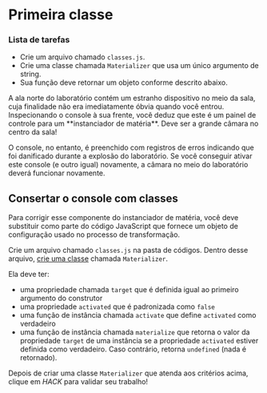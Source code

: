 # Primeira classe

<div class="aside">
<h3>Lista de tarefas</h3>
<ul>
  <li>Crie um arquivo chamado <code>classes.js</code>.</li>
  <li>Crie uma classe chamada <code>Materializer</code> que usa um único argumento de string.</li>
  <li>Sua função deve retornar um objeto conforme descrito abaixo.</li>
</ul>
</div>
A ala norte do laboratório contém um estranho dispositivo no meio da sala, cuja finalidade não era imediatamente óbvia quando você entrou. Inspecionando o console à sua frente, você deduz que este é um painel de controle para um **instanciador de matéria**. Deve ser a grande câmara no centro da sala!

O console, no entanto, é preenchido com registros de erros indicando que foi danificado durante a explosão do laboratório. Se você conseguir ativar este console (e outro igual) novamente, a câmara no meio do laboratório deverá funcionar novamente.

## Consertar o console com classes

Para corrigir esse componente do instanciador de matéria, você deve substituir como parte do código JavaScript que fornece um objeto de configuração usado no processo de transformação.

Crie um arquivo chamado `classes.js` na pasta de códigos. Dentro desse arquivo, [crie uma classe](https://javascript.info/class) chamada `Materializer`.

Ela deve ter:

- uma propriedade chamada `target` que é definida igual ao primeiro argumento do construtor
- uma propriedade `activated` que é padronizada como `false`
- uma função de instância chamada `activate` que define `activated` como verdadeiro
- uma função de instância chamada `materialize` que retorna o valor da propriedade `target` de uma instância se a propriedade `activated` estiver definida como verdadeiro. Caso contrário, retorna `undefined` (nada é retornado).

Depois de criar uma classe `Materializer` que atenda aos critérios acima, clique em *HACK* para validar seu trabalho!